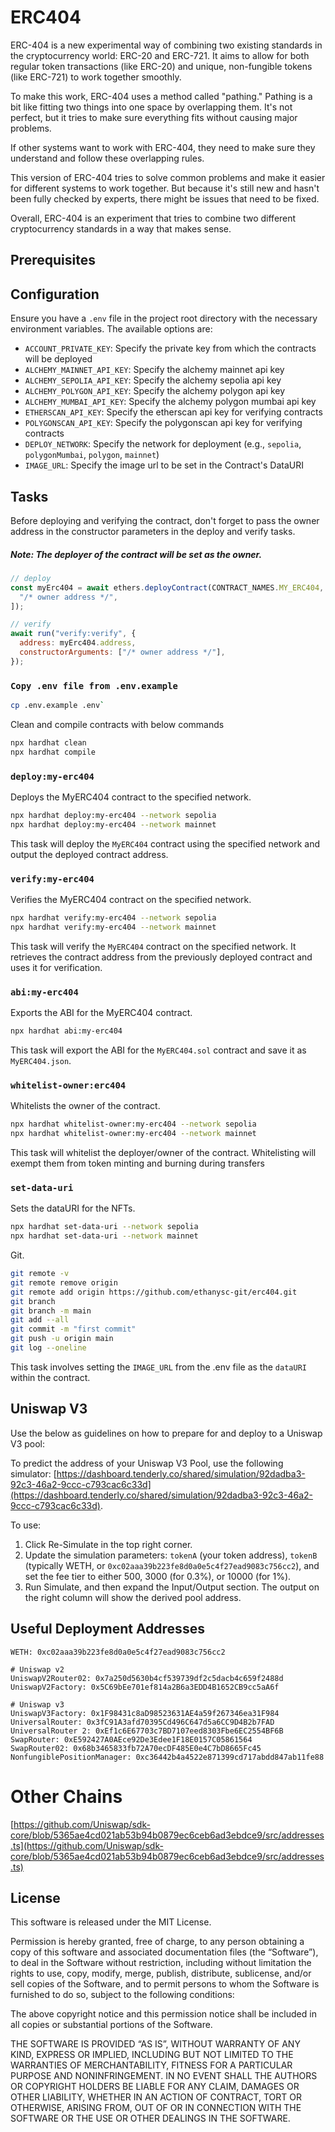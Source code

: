 # ERC404

ERC-404 is a new experimental way of combining two existing standards in the cryptocurrency world: ERC-20 and ERC-721. It aims to allow for both regular token transactions (like ERC-20) and unique, non-fungible tokens (like ERC-721) to work together smoothly.

To make this work, ERC-404 uses a method called "pathing." Pathing is a bit like fitting two things into one space by overlapping them. It's not perfect, but it tries to make sure everything fits without causing major problems.

If other systems want to work with ERC-404, they need to make sure they understand and follow these overlapping rules.

This version of ERC-404 tries to solve common problems and make it easier for different systems to work together. But because it's still new and hasn't been fully checked by experts, there might be issues that need to be fixed.

Overall, ERC-404 is an experiment that tries to combine two different cryptocurrency standards in a way that makes sense.

## Prerequisites

## Configuration

Ensure you have a `.env` file in the project root directory with the necessary environment variables. The available options are:

- `ACCOUNT_PRIVATE_KEY`: Specify the private key from which the contracts will be deployed
- `ALCHEMY_MAINNET_API_KEY`: Specify the alchemy mainnet api key
- `ALCHEMY_SEPOLIA_API_KEY`: Specify the alchemy sepolia api key
- `ALCHEMY_POLYGON_API_KEY`: Specify the alchemy polygon api key
- `ALCHEMY_MUMBAI_API_KEY`: Specify the alchemy polygon mumbai api key
- `ETHERSCAN_API_KEY`: Specify the etherscan api key for verifying contracts
- `POLYGONSCAN_API_KEY`: Specify the polygonscan api key for verifying contracts
- `DEPLOY_NETWORK`: Specify the network for deployment (e.g., `sepolia`, `polygonMumbai`, `polygon`, `mainnet`)
- `IMAGE_URL`: Specify the image url to be set in the Contract's DataURI

## Tasks

Before deploying and verifying the contract, don't forget to pass the owner address in the constructor parameters in the deploy and verify tasks.

##### Note: The deployer of the contract will be set as the owner.

```javascript
// deploy
const myErc404 = await ethers.deployContract(CONTRACT_NAMES.MY_ERC404, [
  "/* owner address */",
]);

// verify
await run("verify:verify", {
  address: myErc404.address,
  constructorArguments: ["/* owner address */"],
});
```

### `Copy .env file from .env.example`

```bash
cp .env.example .env`
```

Clean and compile contracts with below commands

```bash
npx hardhat clean
npx hardhat compile
```

### `deploy:my-erc404`

Deploys the MyERC404 contract to the specified network.

```bash
npx hardhat deploy:my-erc404 --network sepolia
npx hardhat deploy:my-erc404 --network mainnet
```

This task will deploy the `MyERC404` contract using the specified network and output the deployed contract address.

### `verify:my-erc404`

Verifies the MyERC404 contract on the specified network.

```bash
npx hardhat verify:my-erc404 --network sepolia
npx hardhat verify:my-erc404 --network mainnet
```

This task will verify the `MyERC404` contract on the specified network. It retrieves the contract address from the previously deployed contract and uses it for verification.

### `abi:my-erc404`

Exports the ABI for the MyERC404 contract.

```bash
npx hardhat abi:my-erc404
```

This task will export the ABI for the `MyERC404.sol` contract and save it as `MyERC404.json`.

### `whitelist-owner:erc404`

Whitelists the owner of the contract.

```bash
npx hardhat whitelist-owner:my-erc404 --network sepolia
npx hardhat whitelist-owner:my-erc404 --network mainnet
```

This task will whitelist the deployer/owner of the contract. Whitelisting will exempt them from token minting and burning during transfers

### `set-data-uri`

Sets the dataURI for the NFTs.

```bash
npx hardhat set-data-uri --network sepolia
npx hardhat set-data-uri --network mainnet
```

Git.

```bash
git remote -v
git remote remove origin
git remote add origin https://github.com/ethanysc-git/erc404.git
git branch
git branch -m main
git add --all
git commit -m "first commit"
git push -u origin main
git log --oneline
```

This task involves setting the `IMAGE_URL` from the .env file as the `dataURI` within the contract.

## Uniswap V3

Use the below as guidelines on how to prepare for and deploy to a Uniswap V3 pool:

To predict the address of your Uniswap V3 Pool, use the following simulator: [https://dashboard.tenderly.co/shared/simulation/92dadba3-92c3-46a2-9ccc-c793cac6c33d](https://dashboard.tenderly.co/shared/simulation/92dadba3-92c3-46a2-9ccc-c793cac6c33d).

To use:

1. Click Re-Simulate in the top right corner.
2. Update the simulation parameters: `tokenA` (your token address), `tokenB` (typically WETH, or `0xc02aaa39b223fe8d0a0e5c4f27ead9083c756cc2`), and set the fee tier to either 500, 3000 (for 0.3%), or 10000 (for 1%).
3. Run Simulate, and then expand the Input/Output section. The output on the right column will show the derived pool address.

## Useful Deployment Addresses

```
WETH: 0xc02aaa39b223fe8d0a0e5c4f27ead9083c756cc2

# Uniswap v2
UniswapV2Router02: 0x7a250d5630b4cf539739df2c5dacb4c659f2488d
UniswapV2Factory: 0x5C69bEe701ef814a2B6a3EDD4B1652CB9cc5aA6f

# Uniswap v3
UniswapV3Factory: 0x1F98431c8aD98523631AE4a59f267346ea31F984
UniversalRouter: 0x3fC91A3afd70395Cd496C647d5a6CC9D4B2b7FAD
UniversalRouter 2: 0xEf1c6E67703c7BD7107eed8303Fbe6EC2554BF6B
SwapRouter: 0xE592427A0AEce92De3Edee1F18E0157C05861564
SwapRouter02: 0x68b3465833fb72A70ecDF485E0e4C7bD8665Fc45
NonfungiblePositionManager: 0xc36442b4a4522e871399cd717abdd847ab11fe88

```

# Other Chains

[https://github.com/Uniswap/sdk-core/blob/5365ae4cd021ab53b94b0879ec6ceb6ad3ebdce9/src/addresses.ts](https://github.com/Uniswap/sdk-core/blob/5365ae4cd021ab53b94b0879ec6ceb6ad3ebdce9/src/addresses.ts)

## License

This software is released under the MIT License.

Permission is hereby granted, free of charge, to any person obtaining a copy of this software and associated documentation files (the “Software”), to deal in the Software without restriction, including without limitation the rights to use, copy, modify, merge, publish, distribute, sublicense, and/or sell copies of the Software, and to permit persons to whom the Software is furnished to do so, subject to the following conditions:

The above copyright notice and this permission notice shall be included in all copies or substantial portions of the Software.

THE SOFTWARE IS PROVIDED “AS IS”, WITHOUT WARRANTY OF ANY KIND, EXPRESS OR IMPLIED, INCLUDING BUT NOT LIMITED TO THE WARRANTIES OF MERCHANTABILITY, FITNESS FOR A PARTICULAR PURPOSE AND NONINFRINGEMENT. IN NO EVENT SHALL THE AUTHORS OR COPYRIGHT HOLDERS BE LIABLE FOR ANY CLAIM, DAMAGES OR OTHER LIABILITY, WHETHER IN AN ACTION OF CONTRACT, TORT OR OTHERWISE, ARISING FROM, OUT OF OR IN CONNECTION WITH THE SOFTWARE OR THE USE OR OTHER DEALINGS IN THE SOFTWARE.
